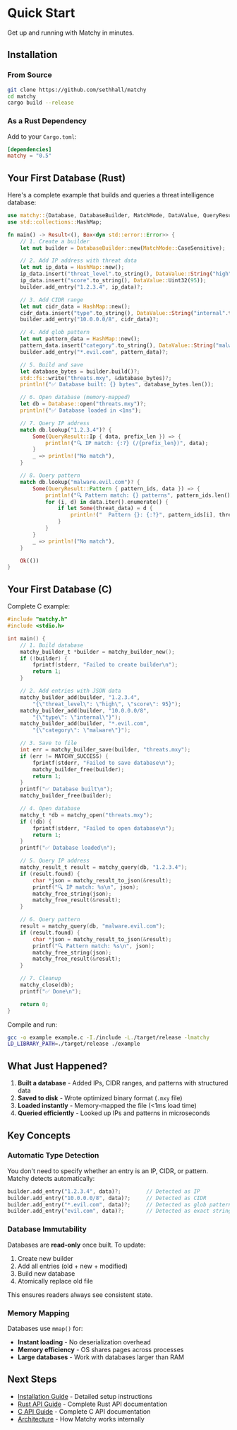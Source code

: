 # Quick Start

Get up and running with Matchy in minutes.

## Installation

### From Source

```bash
git clone https://github.com/sethhall/matchy
cd matchy
cargo build --release
```

### As a Rust Dependency

Add to your `Cargo.toml`:

```toml
[dependencies]
matchy = "0.5"
```

## Your First Database (Rust)

Here's a complete example that builds and queries a threat intelligence database:

```rust
use matchy::{Database, DatabaseBuilder, MatchMode, DataValue, QueryResult};
use std::collections::HashMap;

fn main() -> Result<(), Box<dyn std::error::Error>> {
    // 1. Create a builder
    let mut builder = DatabaseBuilder::new(MatchMode::CaseSensitive);

    // 2. Add IP address with threat data
    let mut ip_data = HashMap::new();
    ip_data.insert("threat_level".to_string(), DataValue::String("high".to_string()));
    ip_data.insert("score".to_string(), DataValue::Uint32(95));
    builder.add_entry("1.2.3.4", ip_data)?;

    // 3. Add CIDR range
    let mut cidr_data = HashMap::new();
    cidr_data.insert("type".to_string(), DataValue::String("internal".to_string()));
    builder.add_entry("10.0.0.0/8", cidr_data)?;

    // 4. Add glob pattern
    let mut pattern_data = HashMap::new();
    pattern_data.insert("category".to_string(), DataValue::String("malware".to_string()));
    builder.add_entry("*.evil.com", pattern_data)?;

    // 5. Build and save
    let database_bytes = builder.build()?;
    std::fs::write("threats.mxy", &database_bytes)?;
    println!("✅ Database built: {} bytes", database_bytes.len());

    // 6. Open database (memory-mapped)
    let db = Database::open("threats.mxy")?;
    println!("✅ Database loaded in <1ms");

    // 7. Query IP address
    match db.lookup("1.2.3.4")? {
        Some(QueryResult::Ip { data, prefix_len }) => {
            println!("🔍 IP match: {:?} (/{prefix_len})", data);
        }
        _ => println!("No match"),
    }

    // 8. Query pattern
    match db.lookup("malware.evil.com")? {
        Some(QueryResult::Pattern { pattern_ids, data }) => {
            println!("🔍 Pattern match: {} patterns", pattern_ids.len());
            for (i, d) in data.iter().enumerate() {
                if let Some(threat_data) = d {
                    println!("  Pattern {}: {:?}", pattern_ids[i], threat_data);
                }
            }
        }
        _ => println!("No match"),
    }

    Ok(())
}
```

## Your First Database (C)

Complete C example:

```c
#include "matchy.h"
#include <stdio.h>

int main() {
    // 1. Build database
    matchy_builder_t *builder = matchy_builder_new();
    if (!builder) {
        fprintf(stderr, "Failed to create builder\n");
        return 1;
    }

    // 2. Add entries with JSON data
    matchy_builder_add(builder, "1.2.3.4", 
        "{\"threat_level\": \"high\", \"score\": 95}");
    matchy_builder_add(builder, "10.0.0.0/8", 
        "{\"type\": \"internal\"}");
    matchy_builder_add(builder, "*.evil.com", 
        "{\"category\": \"malware\"}");

    // 3. Save to file
    int err = matchy_builder_save(builder, "threats.mxy");
    if (err != MATCHY_SUCCESS) {
        fprintf(stderr, "Failed to save database\n");
        matchy_builder_free(builder);
        return 1;
    }
    printf("✅ Database built\n");
    matchy_builder_free(builder);

    // 4. Open database
    matchy_t *db = matchy_open("threats.mxy");
    if (!db) {
        fprintf(stderr, "Failed to open database\n");
        return 1;
    }
    printf("✅ Database loaded\n");

    // 5. Query IP address
    matchy_result_t result = matchy_query(db, "1.2.3.4");
    if (result.found) {
        char *json = matchy_result_to_json(&result);
        printf("🔍 IP match: %s\n", json);
        matchy_free_string(json);
        matchy_free_result(&result);
    }

    // 6. Query pattern
    result = matchy_query(db, "malware.evil.com");
    if (result.found) {
        char *json = matchy_result_to_json(&result);
        printf("🔍 Pattern match: %s\n", json);
        matchy_free_string(json);
        matchy_free_result(&result);
    }

    // 7. Cleanup
    matchy_close(db);
    printf("✅ Done\n");

    return 0;
}
```

Compile and run:

```bash
gcc -o example example.c -I./include -L./target/release -lmatchy
LD_LIBRARY_PATH=./target/release ./example
```

## What Just Happened?

1. **Built a database** - Added IPs, CIDR ranges, and patterns with structured data
2. **Saved to disk** - Wrote optimized binary format (`.mxy` file)
3. **Loaded instantly** - Memory-mapped the file (<1ms load time)
4. **Queried efficiently** - Looked up IPs and patterns in microseconds

## Key Concepts

### Automatic Type Detection

You don't need to specify whether an entry is an IP, CIDR, or pattern. Matchy detects automatically:

```rust
builder.add_entry("1.2.3.4", data)?;        // Detected as IP
builder.add_entry("10.0.0.0/8", data)?;     // Detected as CIDR
builder.add_entry("*.evil.com", data)?;     // Detected as glob pattern
builder.add_entry("evil.com", data)?;       // Detected as exact string
```

### Database Immutability

Databases are **read-only** once built. To update:

1. Create new builder
2. Add all entries (old + new + modified)
3. Build new database
4. Atomically replace old file

This ensures readers always see consistent state.

### Memory Mapping

Databases use `mmap()` for:
- **Instant loading** - No deserialization overhead
- **Memory efficiency** - OS shares pages across processes
- **Large databases** - Work with databases larger than RAM

## Next Steps

- [Installation Guide](./installation.md) - Detailed setup instructions
- [Rust API Guide](./user-guide/rust-api.md) - Complete Rust API documentation
- [C API Guide](./user-guide/c-api.md) - Complete C API documentation
- [Architecture](./architecture/overview.md) - How Matchy works internally
